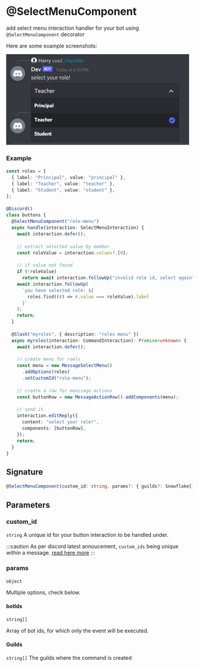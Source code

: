 # @SelectMenuComponent

add select menu interaction handler for your bot using `@SelectMenuComponent` decorator

Here are some example screenshots:

![](../../../static/img/select-menu-example.jpg)

### Example

```ts
const roles = [
  { label: "Principal", value: "principal" },
  { label: "Teacher", value: "teacher" },
  { label: "Student", value: "student" },
];

@Discord()
class buttons {
  @SelectMenuComponent("role-menu")
  async handle(interaction: SelectMenuInteraction) {
    await interaction.defer();

    // extract selected value by member
    const roleValue = interaction.values?.[0];

    // if value not found
    if (!roleValue)
      return await interaction.followUp("invalid role id, select again");
    await interaction.followUp(
      `you have selected role: ${
        roles.find((r) => r.value === roleValue).label
      }`
    );
    return;
  }

  @Slash("myroles", { description: "roles menu" })
  async myroles(interaction: CommandInteraction): Promise<unknown> {
    await interaction.defer();

    // create menu for roels
    const menu = new MessageSelectMenu()
      .addOptions(roles)
      .setCustomId("role-menu");

    // create a row for meessage actions
    const buttonRow = new MessageActionRow().addComponents(menu);

    // send it
    interaction.editReply({
      content: "select your role!",
      components: [buttonRow],
    });
    return;
  }
}
```

## Signature

```ts
@SelectMenuComponent(custom_id: string, params?: { guilds?: Snowflake[]; botIds?: string[] )
```

## Parameters

### custom_id

`string`
A unique id for your button interaction to be handled under.

:::caution
As per discord latest annoucement, `custom_ids` being unique within a message. [read here more](https://discord.com/developers/docs/interactions/message-components#custom-id)
:::

### params

`object`

Multiple options, check below.

#### botIds

`string[]`

Array of bot ids, for which only the event will be executed.

#### Guilds

`string[]`
The guilds where the command is created
